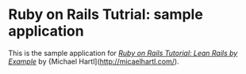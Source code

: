 # Ruby on Rails Tutrial: sample application

This is the sample application for 
[*Ruby on Rails Tutorial: Lean Rails by Example*](http://railstutorial.org/)
by {Michael Hartl](http://micaelhartl.com/).

